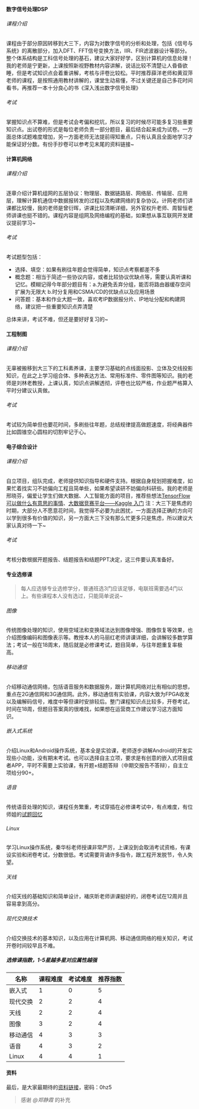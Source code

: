 #### 数字信号处理DSP
###### 课程介绍
课程由于部分原因转移到大三下，内容为对数字信号的分析和处理，包括《信号与系统》的离散部分，加入DFT、FFT信号变换方法，IIR、FIR滤波器设计等部分。整个体系结构是工科信号处理的基石，建议大家好好学，区别计算机的信息处理！我的老师是宁更新，上课按照新视野教材内容讲解，说话比较不清楚让人昏昏欲睡，但是考试知识点会着重讲解，考核与评卷比较松。平时推荐薛洋老师和黄双萍老师的课程，是按照通用教材讲解的，课堂生动易懂，不过关键还是自己多花时间看书，再推荐一本十分良心的书《深入浅出数字信号处理》

###### 考试
掌握知识点不算难，但是考试会考偏和挖坑，所以复习的时候尽可能多复习些重要知识点。出试卷的形式是每位老师负责一部分题目，最后结合起来成为试卷。一方面总体试题难度增加，另一方面老师无法提前得知重点，只有认真且全面地学习才能保证好分数。有份手抄卷可以参考见末尾的资料链接~
#### 计算机网络
###### 课程介绍
逐章介绍计算机组网的五层协议：物理层、数据链路层、网络层、传输层、应用层，理解计算机通信中数据报转发的过程以及构建网络的复杂协议。计网老师们讲课都比较慢，我的老师是曾衍晖，讲课比较清晰详细，另外官权升老师、周智恒老师讲课也挺不错的。课程内容是组网及网络编程的基础，如果想从事互联网开发建议提前学习~

###### 考试
考试题型包括：
- 选择、填空：如果有刷往年题会觉得简单，知识点考察都差不多
- 概念题：相当于简述一些协议内容，或者比较协议优缺点等，需要认真听课和记忆。模糊记得今年部分题目有：a.为避免丢弃分组，能否将路由器缓存空间扩展为无限大 b.时分复用和CSMA/CD的优缺点以及应用场景
- 问答题：基本和作业大题一致，喜欢考IP数据报分片、IP地址分配和构建网络，建议把一些重要知识点弄清楚

总体来讲，考试不难，但还是要好好复习的~
#### 工程制图
###### 课程介绍
无辜被搬移到大三下的工科素养课，主要学习基础的点线面投影、立体及交线投影知识，在此之上学习组合体、多种表达方法、常用标准件、零件图等知识。我的老师是刘林老教授，上课认真，知识点讲解透彻，评卷也比较严格，作业题严格算入平时分建议认真做。

###### 考试
考试较为简单但也要花时间，多刷些往年题，总结规律提高做题速度，将经典器件比如圆锥空心圆柱的切割牢记于心。
#### 电子综合设计
###### 课程介绍
自立项目，组队完成，老师提供知识指导和硬件支持。根据自身规划把握难度，如果忙着找实习不妨偏向工程且简单些，如果希望读研不妨偏向科研些。我的老师是邢晓芬，偏爱让学生们做大数据、人工智能方面的项目，推荐些想法[TensorFlow 可以做什么有意思的事情](https://www.zhihu.com/question/46495381 "TensorFlow 可以做什么有意思的事情")、[大数据竞赛平台——Kaggle 入门](http://blog.csdn.net/u012162613/article/details/41929171 "大数据竞赛平台——Kaggle 入门")
注：大三下是焦虑的时期，大部分人不愿意花时间，我觉得不必要为此困扰，一方面选择正确的方向可以学到很多有价值的知识，另一方面大三下没有那么忙更多只是焦虑，所以建议大家认真对待一下~

###### 考试
考核分数根据开题报告、结题报告和结题PPT决定，这三件要认真准备好。

#### 专业选修课
> 每人应选够专业选修学分，普通班选3门应该足够，电联班需要选4门以上。有些课程本人没有选过，只能简单说说~

###### 图像
传统图像处理的知识，使用空域法和变换域法达到图像增强、图像恢复等效果，也介绍图像编码和图像表示等。教授本人的马丽红老师讲课详细，会讲解较多数学算法；考试一般在18周末，随后就是必修课考试，题目简单，与往年题重复率极高。

###### 移动通信
介绍移动通信网络，包括语音服务和数据服务，跟计算机网络对比有相似的思想，重点在2G通信网和3G通信网。此外，移动通信有实验课，内容大致为FPGA收发以及编解码信号，难度中等但课时安排较后。整门课程知识点比较多，开卷考试，时间在18周，但题目答案真的很难找，如果想在运营商工作建议学习这方面知识。

###### 嵌入式系统
介绍Linux和Android操作系统，基本全是实验课，老师逐步讲解Android的开发实现些小功能，没有期末考试。也可以选择自主立项，要求是有创意的嵌入式项目或者APP，平时不需要上实验课，有开题+结题答辩（中期交报告不答辩），自主立项给分90+。

###### 语音
传统语音处理的知识，课程任务繁重，考试穿插在必修课考试中，有点难度，有位师姐的[试题回忆](https://mp.weixin.qq.com/s?__biz=MzI4OTA2MzU2NA==&mid=2650376360&idx=1&sn=08f1462195a9d314a12e01efcfdb4cf6&chksm=f439ff4bc34e765d41a9bb01c0b936578779fe4615247da779317acb8deed4041e1f637f4af4&mpshare=1&scene=1&srcid=070770Xhi4LKJQd2sSH8mK3G#rd "试题回忆")

###### Linux
学习Linux操作系统，秦华标老师授课非常严厉，上课没到会取消考试资格，有课设实验和闭卷考试，分数很低。考试需要背诵许多指令，跟工程开发脱节，令人失望。

###### 天线
介绍天线的基础知识和简单设计，褚庆昕老师讲课挺好的，闭卷考试在12周并且容易拿到高分。

###### 现代交换技术
介绍交换技术的基本知识，以及应用在计算机网、移动通信网络的相关知识，考试开卷时间较早且不难。

##### 选修课指数，1-5星越多星对应属性越强
| 名称 | 课程难度 | 考试难度 | 推荐指数 |
| ------------ | ------------ | ------------ | ------------ |
| 嵌入式 | 1 | 0 | 5 |
| 现代交换 | 2 | 2 | 4 |
| 天线 | 2 | 2 | 4 |
| 图像 | 3 | 2 | 4 |
| 移动通信 | 4 | 3 | 3 |
| 语音 | 4 | 3 | 2 |
| Linux | 4 | 4 | 1 |

#### 资料
最后，是大家最期待的[资料链接](http://pan.baidu.com/s/1nvJpvZV "资料链接")，密码：0hz5

> 感谢 *@郑静霞* 的补充

